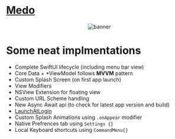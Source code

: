 # [Medo]()
<div align='center'>

  ![banner](https://user-images.githubusercontent.com/43297314/159801155-9dc521df-07bc-42d1-85ea-643a66aaace5.png)
</div>


    
    
    
# Some neat implmentations 
- Complete SwiftUI lifecycle (including menu bar view)
- Core Data + \*ViewModel follows **MVVM** pattern
- Custom Splash Screen (on first app launch)
- View Modifiers
- NSView Extension for floating view
- Custom URL Scheme handling
- New Async Await api (to check for latest app version and build)
- [LaunchAtLogin](https://github.com/sindresorhus/LaunchAtLogin)
- Custom Splash Animations using `.onAppear` modifier
- Native Prefrences tab using `Settings {}`
- Local Keyboard shortcuts using `CommandMenu{}`
